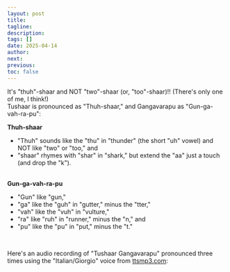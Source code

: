 ```yaml
---
layout: post
title:
tagline:
description:
tags: []
date: 2025-04-14
author:
next:
previous:
toc: false
---
```


<style>
audio {
  /* Optional: Remove the default box appearance */
  display: none;
}
</style>

It's "thuh"-shaar and NOT "two"-shaar (or, "too"-shaar)!! (There's only one of me, I
think!) <br/>
Tushaar is pronounced as "Thuh-shaar," and Gangavarapu as "Gun-ga-vah-ra-pu":

<b>Thuh-shaar</b><br/>

<p>
<ul>
    <li> "Thuh" sounds like the "thu" in "thunder" (the short "uh" vowel) and NOT like "two" or "too," and </li>
    <li> "shaar" rhymes with "shar" in "shark," but extend the "aa" just a touch (and drop the "k"). </li>
</ul>
</p>

<br/>
<b>Gun-ga-vah-ra-pu</b>
<br/>

<p>
<ul>
    <li> "Gun" like "gun,"
    <li> "ga" like the "guh" in "gutter," minus the "tter," </li>
    <li> "vah" like the "vuh" in "vulture," </li>
    <li> "ra" like "ruh" in "runner," minus the "n," and </li>
    <li> "pu" like the "pu" in "put," minus the "t." </li>
</ul>
</p>

<br/>
<p>
Here's an audio recording of "Tushaar Gangavarapu" pronounced three times using the
"Italian/Giorgio" voice from <a href="https://ttsmp3.com">ttsmp3.com</a>:
</p>
<br/>

<audio controls>
<source src="files/name-pronunciation.mp3" type="audio/mpeg" />
    [[Your browser does not support the audio element.]]
</audio>
